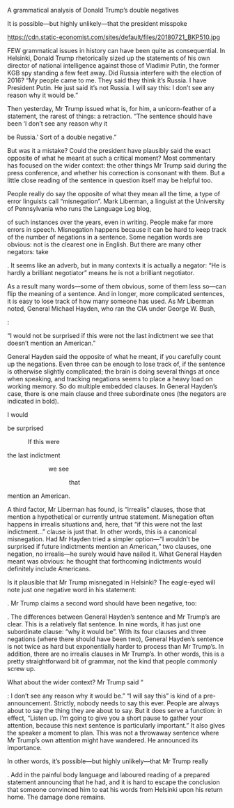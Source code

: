 A grammatical analysis of Donald Trump’s double negatives

It is possible—but highly unlikely—that the president misspoke

https://cdn.static-economist.com/sites/default/files/20180721_BKP510.jpg

FEW grammatical issues in history can have been quite as consequential. In Helsinki, Donald Trump rhetorically sized up the statements of his own director of national intelligence against those of Vladimir Putin, the former KGB spy standing a few feet away. Did Russia interfere with the election of 2016? “My people came to me. They said they think it’s Russia. I have President Putin. He just said it’s not Russia. I will say this: I don’t see any reason why it would be.”

Then yesterday, Mr Trump issued what is, for him, a unicorn-feather of a statement, the rarest of things: a retraction. “The sentence should have been ‘I don’t see any reason why it 

 be Russia.’ Sort of a double negative.”

But was it a mistake? Could the president have plausibly said the exact opposite of what he meant at such a critical moment? Most commentary has focused on the wider context: the other things Mr Trump said during the press conference, and whether his correction is consonant with them. But a little close reading of the sentence in question itself may be helpful too.

People really do say the opposite of what they mean all the time, a type of error linguists call “misnegation”. Mark Liberman, a linguist at the University of Pennsylvania who runs the Language Log blog, 

 of such instances over the years, even in writing. People make far more errors in speech. Misnegation happens because it can be hard to keep track of the number of negations in a sentence. Some negation words are obvious: not is the clearest one in English. But there are many other negators: take 

. It seems like an adverb, but in many contexts it is actually a negator: “He is hardly a brilliant negotiator” means he is not a brilliant negotiator.

As a result many words—some of them obvious, some of them less so—can flip the meaning of a sentence. And in longer, more complicated sentences, it is easy to lose track of how many someone has used. As Mr Liberman noted, General Michael Hayden, who ran the CIA under George W. Bush, 

: 

“I would not be surprised if this were not the last indictment we see that doesn’t mention an American.”

General Hayden said the opposite of what he meant, if you carefully count up the negations. Even three can be enough to lose track of, if the sentence is otherwise slightly complicated; the brain is doing several things at once when speaking, and tracking negations seems to place a heavy load on working memory. So do multiple embedded clauses. In General Hayden’s case, there is one main clause and three subordinate ones (the negators are indicated in bold).         

I would 

 be surprised

            If this were 

 the last indictment

                        we see

                                    that 

 mention an American.

A third factor, Mr Liberman has found, is “irrealis” clauses, those that mention a hypothetical or currently untrue statement. Misnegation often happens in irrealis situations and, here, that “if this were not the last indictment…” clause is just that. In other words, this is a canonical misnegation. Had Mr Hayden tried a simpler option—“I wouldn’t be surprised if future indictments mention an American,” two clauses, one negation, no irrealis—he surely would have nailed it. What General Hayden meant was obvious: he thought that forthcoming indictments would definitely include Americans.

Is it plausible that Mr Trump misnegated in Helsinki? The eagle-eyed will note just one negative word in his statement: 

. Mr Trump claims a second word should have been negative, too: 

. The differences between General Hayden’s sentence and Mr Trump’s are clear. This is a relatively flat sentence. In nine words, it has just one subordinate clause: “why it would be”. With its four clauses and three negations (where there should have been two), General Hayden’s sentence is not twice as hard but exponentially harder to process than Mr Trump’s. In addition, there are no irrealis clauses in Mr Trump’s. In other words, this is a pretty straightforward bit of grammar, not the kind that people commonly screw up.

What about the wider context? Mr Trump said “

: I don’t see any reason why it would be.” “I will say this” is kind of a pre-announcement. Strictly, nobody needs to say this ever. People are always about to say the thing they are about to say. But it does serve a function: in effect, “Listen up. I’m going to give you a short pause to gather your attention, because this next sentence is particularly important.” It also gives the speaker a moment to plan. This was not a throwaway sentence where Mr Trump’s own attention might have wandered. He announced its importance.

In other words, it’s possible—but highly unlikely—that Mr Trump really 

. Add in the painful body language and laboured reading of a prepared statement announcing that he had, and it is hard to escape the conclusion that someone convinced him to eat his words from Helsinki upon his return home. The damage done remains.